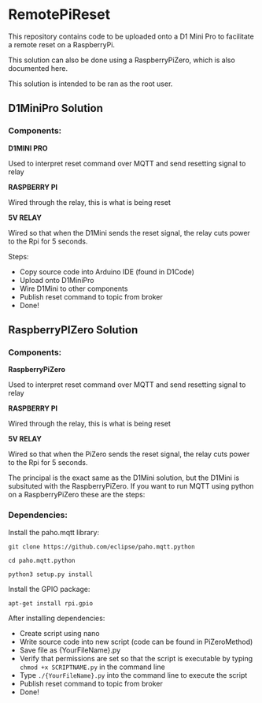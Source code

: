# RemotePiReset
This repository contains code to be uploaded onto a D1 Mini Pro to facilitate a remote reset on a RaspberryPi. 

This solution can also be done using a RaspberryPiZero, which is also documented here.

This solution is intended to be ran as the root user.

## D1MiniPro Solution

### Components:

**D1MINI PRO**

   Used to interpret reset command over MQTT and send resetting signal to relay
    
**RASPBERRY PI**

   Wired through the relay, this is what is being reset
    
**5V RELAY**

   Wired so that when the D1Mini sends the reset signal, the relay cuts power to the Rpi for 5 seconds.
    
   
Steps:
- Copy source code into Arduino IDE (found in D1Code)
- Upload onto D1MiniPro
- Wire D1Mini to other components
- Publish reset command to topic from broker
- Done!
    
    
## RaspberryPIZero Solution

### Components:

**RaspberryPiZero**

   Used to interpret reset command over MQTT and send resetting signal to relay
    
**RASPBERRY PI**

   Wired through the relay, this is what is being reset
    
**5V RELAY**

   Wired so that when the PiZero sends the reset signal, the relay cuts power to the Rpi for 5 seconds.

The principal is the exact same as the D1Mini solution, but the D1Mini is subsituted with the RaspberryPiZero. If you want to run MQTT using python on a RaspberryPiZero these are the steps:

### Dependencies:

Install the paho.mqtt library:

`git clone https://github.com/eclipse/paho.mqtt.python`

`cd paho.mqtt.python`

`python3 setup.py install`

Install the GPIO package:

`apt-get install rpi.gpio`

After installing dependencies: 

- Create script using nano
- Write source code into new script (code can be found in PiZeroMethod)
- Save file as {YourFileName}.py
- Verify that permissions are set so that the script is executable by typing `chmod +x SCRIPTNAME.py` in the command line
- Type `./{YourFileName}.py` into the command line to execute the script
- Publish reset command to topic from broker
- Done!




